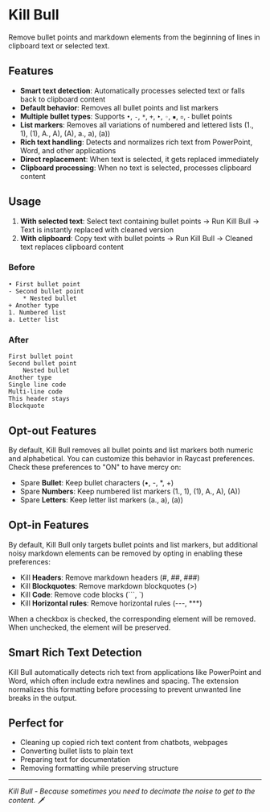# Kill Bull

Remove bullet points and markdown elements from the beginning of lines in clipboard text or selected text.

## Features

- **Smart text detection**: Automatically processes selected text or falls back to clipboard content
- **Default behavior**: Removes all bullet points and list markers
- **Multiple bullet types**: Supports `•`, `-`, `*`, `+`, `‣`, `◦`, `▪`, `▫`, `⁃` bullet points
- **List markers**: Removes all variations of numbered and lettered lists (1., 1), (1), A., A), (A), a., a), (a))
- **Rich text handling**: Detects and normalizes rich text from PowerPoint, Word, and other applications
- **Direct replacement**: When text is selected, it gets replaced immediately
- **Clipboard processing**: When no text is selected, processes clipboard content

## Usage

1. **With selected text**: Select text containing bullet points → Run Kill Bull → Text is instantly replaced with cleaned version
2. **With clipboard**: Copy text with bullet points → Run Kill Bull → Cleaned text replaces clipboard content

### Before
    • First bullet point
    - Second bullet point  
        * Nested bullet
    + Another type
    1. Numbered list
    a. Letter list

### After
    First bullet point
    Second bullet point
        Nested bullet
    Another type
    Single line code
    Multi-line code
    This header stays
    Blockquote


## Opt-out Features

By default, Kill Bull removes all bullet points and list markers both numeric and alphabetical. You can customize this behavior in Raycast preferences. Check these preferences to "ON" to have mercy on:

- Spare **Bullet**: Keep bullet characters (•, -, *, +)
- Spare **Numbers**: Keep numbered list markers (1., 1), (1), A., A), (A))
- Spare **Letters**: Keep letter list markers (a., a), (a))

## Opt-in Features

By default, Kill Bull only targets bullet points and list markers, but additional noisy markdown elements can be removed by opting in enabling these preferences:

- Kill **Headers**: Remove markdown headers (#, ##, ###)
- Kill **Blockquotes**: Remove markdown blockquotes (>)
- Kill **Code**: Remove code blocks (```, `)
- Kill **Horizontal rules**: Remove horizontal rules (---, ***)

When a checkbox is checked, the corresponding element will be removed. When unchecked, the element will be preserved.

## Smart Rich Text Detection

Kill Bull automatically detects rich text from applications like PowerPoint and Word, which often include extra newlines and spacing. The extension normalizes this formatting before processing to prevent unwanted line breaks in the output.

## Perfect for

- Cleaning up copied rich text content from chatbots, webpages
- Converting bullet lists to plain text
- Preparing text for documentation
- Removing formatting while preserving structure

---

*Kill Bull - Because sometimes you need to decimate the noise to get to the content.* 🗡️